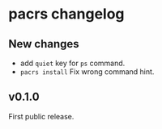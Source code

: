 # pacrs changelog

## New changes

- add `quiet` key for `ps` command.
- `pacrs install` Fix wrong command hint.

## v0.1.0

First public release.
